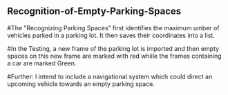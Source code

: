 ## Recognition-of-Empty-Parking-Spaces

#The "Recognizing Parking Spaces" first identifies the maximum umber of vehicles parked in a parking lot. It then saves their coordinates into a list.

#In the Testing, a new frame of the parking lot is imported and then empty spaces on this new frame are marked with red whiile the frames containing a car are marked Green.

#Further:
I intend to include a navigational system which could direct an upcoming vehicle towards an empty parking space. 
